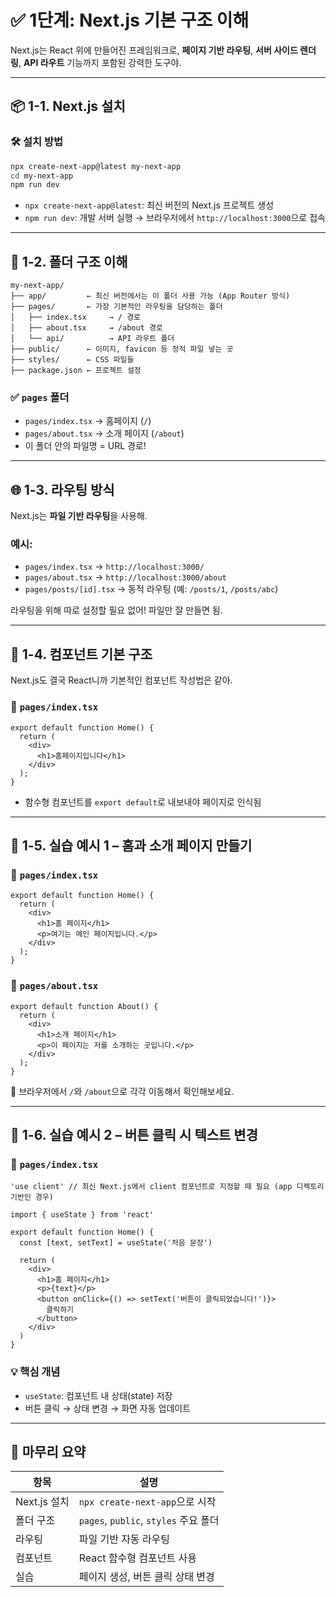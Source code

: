 # ✅ 1단계: Next.js 기본 구조 이해

Next.js는 React 위에 만들어진 프레임워크로, **페이지 기반 라우팅**, **서버 사이드 렌더링**, **API 라우트** 기능까지 포함된 강력한 도구야.

---

## 📦 1-1. Next.js 설치

### 🛠️ 설치 방법

```bash
npx create-next-app@latest my-next-app
cd my-next-app
npm run dev
```

* `npx create-next-app@latest`: 최신 버전의 Next.js 프로젝트 생성
* `npm run dev`: 개발 서버 실행 → 브라우저에서 `http://localhost:3000`으로 접속

---

## 📂 1-2. 폴더 구조 이해

```
my-next-app/
├── app/         ← 최신 버전에서는 이 폴더 사용 가능 (App Router 방식)
├── pages/       ← 가장 기본적인 라우팅을 담당하는 폴더
│   ├── index.tsx     → / 경로
│   ├── about.tsx     → /about 경로
│   └── api/          → API 라우트 폴더
├── public/      ← 이미지, favicon 등 정적 파일 넣는 곳
├── styles/      ← CSS 파일들
├── package.json ← 프로젝트 설정
```

### ✅ `pages` 폴더

* `pages/index.tsx` → 홈페이지 (`/`)
* `pages/about.tsx` → 소개 페이지 (`/about`)
* 이 폴더 안의 파일명 = URL 경로!

---

## 🌐 1-3. 라우팅 방식

Next.js는 **파일 기반 라우팅**을 사용해.

### 예시:

* `pages/index.tsx` → `http://localhost:3000/`
* `pages/about.tsx` → `http://localhost:3000/about`
* `pages/posts/[id].tsx` → 동적 라우팅 (예: `/posts/1`, `/posts/abc`)

라우팅을 위해 따로 설정할 필요 없어! 파일만 잘 만들면 됨.

---

## 🧩 1-4. 컴포넌트 기본 구조

Next.js도 결국 React니까 기본적인 컴포넌트 작성법은 같아.

### 📄 `pages/index.tsx`

```tsx
export default function Home() {
  return (
    <div>
      <h1>홈페이지입니다</h1>
    </div>
  );
}
```

* 함수형 컴포넌트를 `export default`로 내보내야 페이지로 인식됨

---

## 🧪 1-5. 실습 예시 1 – 홈과 소개 페이지 만들기

### 📄 `pages/index.tsx`

```tsx
export default function Home() {
  return (
    <div>
      <h1>홈 페이지</h1>
      <p>여기는 메인 페이지입니다.</p>
    </div>
  );
}
```

### 📄 `pages/about.tsx`

```tsx
export default function About() {
  return (
    <div>
      <h1>소개 페이지</h1>
      <p>이 페이지는 저를 소개하는 곳입니다.</p>
    </div>
  );
}
```

📌 브라우저에서 `/`와 `/about`으로 각각 이동해서 확인해보세요.

---

## 🔘 1-6. 실습 예시 2 – 버튼 클릭 시 텍스트 변경

### 📄 `pages/index.tsx`

```tsx
'use client' // 최신 Next.js에서 client 컴포넌트로 지정할 때 필요 (app 디렉토리 기반인 경우)

import { useState } from 'react'

export default function Home() {
  const [text, setText] = useState('처음 문장')

  return (
    <div>
      <h1>홈 페이지</h1>
      <p>{text}</p>
      <button onClick={() => setText('버튼이 클릭되었습니다!')}>
        클릭하기
      </button>
    </div>
  )
}
```

### 💡 핵심 개념

* `useState`: 컴포넌트 내 상태(state) 저장
* 버튼 클릭 → 상태 변경 → 화면 자동 업데이트

---

## 📌 마무리 요약

| 항목         | 설명                                |
| ---------- | --------------------------------- |
| Next.js 설치 | `npx create-next-app`으로 시작        |
| 폴더 구조      | `pages`, `public`, `styles` 주요 폴더 |
| 라우팅        | 파일 기반 자동 라우팅                      |
| 컴포넌트       | React 함수형 컴포넌트 사용                 |
| 실습         | 페이지 생성, 버튼 클릭 상태 변경               |

